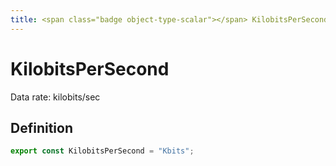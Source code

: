 ```yaml
---
title: <span class="badge object-type-scalar"></span> KilobitsPerSecond
---
```

# <span class="badge object-type-scalar"></span> KilobitsPerSecond

Data rate: kilobits/sec

## Definition

```typescript
export const KilobitsPerSecond = "Kbits";

```

